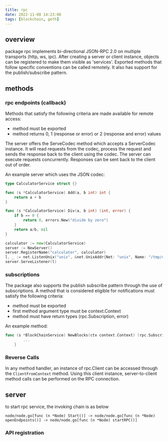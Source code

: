 ```yaml
---
title: rpc
date: 2022-11-08 14:23:08
tags: [blockchain, geth]
---
```



## overview
package rpc implements bi-directional JSON-RPC 2.0 on multiple transports (http, ws, ipc). After creating a server or client instance, objects can be registered to make them visible as 'services'. Exported methods that follow specific conventions can be called remotely. It also has support for the publish/subscribe pattern.

## methods
### rpc endpoints (callback)
Methods that satisfy the following criteria are made available for remote access:
  - method must be exported
  - method returns 0, 1 (response or error) or 2 (response and error) values

The server offers the ServeCodec method which accepts a ServerCodec instance. It will read requests from the codec, process the request and sends the response back to the client using the codec. The server can execute requests concurrently. Responses can be sent back to the client out of order.

An example server which uses the JSON codec:
```go
type CalculatorService struct {}

func (s *CalculatorService) Add(a, b int) int {
    return a + b
}

func (s *CalculatorService) Div(a, b int) (int, error) {
    if b == 0 {
        return 0, errors.New("divide by zero")
    }
    return a/b, nil
}

calculator := new(CalculatorService)
server := NewServer()
server.RegisterName("calculator", calculator)
l, _ := net.ListenUnix("unix", &net.UnixAddr{Net: "unix", Name: "/tmp/calculator.sock"})
server.ServeListener(l)
```

### subscriptions
The package also supports the publish subscribe pattern through the use of subscriptions.
A method that is considered eligible for notifications must satisfy the following
criteria:
  - method must be exported
  - first method argument type must be context.Context
  - method must have return types (rpc.Subscription, error)

An example method:
```go
func (s *BlockChainService) NewBlocks(ctx context.Context) (rpc.Subscription, error) {
		...
	}
```

### Reverse Calls
In any method handler, an instance of rpc.Client can be accessed through the `ClientFromContext` method. Using this client instance, server-to-client method calls can be performed on the RPC connection.

## server
to start rpc service, the invoking chain is as below
```
node/node.go[func (n *Node) Start()] -> node/node.go[func (n *Node) openEndpoints()] -> node/node.go[func (n *Node) startRPC()]
```

### API registration
